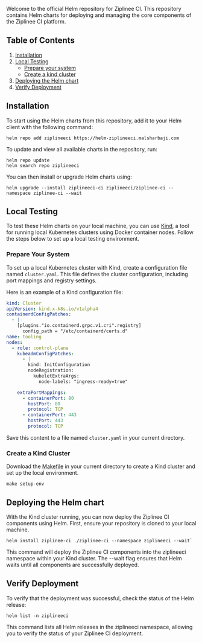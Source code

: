 Welcome to the official Helm repository for Ziplinee CI. This repository contains Helm charts for deploying and managing the core components of the Ziplinee CI platform.

## Table of Contents

1. [Installation](#installation)
2. [Local Testing](#local-testing)
    - [Prepare your system](#prepare-your-system)
    - [Create a kind cluster](#create-a-kind-cluster)
3. [Deploying the Helm chart](#deploying-the-helm-chart)
4. [Verify Deployment](#verify-deployment)

## Installation

To start using the Helm charts from this repository, add it to your Helm client with the following command:

```shell
helm repo add ziplineeci https://helm-ziplineeci.malsharbaji.com
```

To update and view all available charts in the repository, run:

```shell
helm repo update
helm search repo ziplineeci
```

You can then install or upgrade Helm charts using:

```shell
helm upgrade --install ziplineeci-ci ziplineeci/ziplinee-ci --namespace ziplinee-ci --wait
```

## Local Testing

To test these Helm charts on your local machine, you can use [Kind](https://kind.sigs.k8s.io/docs/user/quick-start/), a tool for running local Kubernetes clusters using Docker container nodes. Follow the steps below to set up a local testing environment.


### Prepare Your System

To set up a local Kubernetes cluster with Kind, create a configuration file named `cluster.yaml`. This file defines the cluster configuration, including port mappings and registry settings.

Here is an example of a Kind configuration file:
```yaml
kind: Cluster
apiVersion: kind.x-k8s.io/v1alpha4
containerdConfigPatches:
  - |-
    [plugins."io.containerd.grpc.v1.cri".registry]
      config_path = "/etc/containerd/certs.d"
name: tooling
nodes:
  - role: control-plane
    kubeadmConfigPatches:
      - |
        kind: InitConfiguration
        nodeRegistration:
          kubeletExtraArgs:
            node-labels: "ingress-ready=true"

    extraPortMappings:
      - containerPort: 80
        hostPort: 80
        protocol: TCP
      - containerPort: 443
        hostPort: 443
        protocol: TCP
 ```
Save this content to a file named `cluster.yaml` in your current directory.


### Create a Kind Cluster

Download the [Makefile](kind-cluster/Makefile) in your current directory to create a Kind cluster and set up the local environment.
```shell
make setup-env
```

## Deploying the Helm chart

With the Kind cluster running, you can now deploy the Ziplinee CI components using Helm. First, ensure your repository is cloned to your local machine.

```shell
helm install ziplinee-ci ./ziplinee-ci --namespace ziplineeci --wait`
```
This command will deploy the Ziplinee CI components into the ziplineeci namespace within your Kind cluster. The --wait flag ensures that Helm waits until all components are successfully deployed.


## Verify Deployment

To verify that the deployment was successful, check the status of the Helm release:

```shell
helm list -n ziplineeci
```
This command lists all Helm releases in the ziplineeci namespace, allowing you to verify the status of your Ziplinee CI deployment.